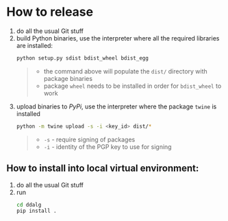 # How to release

1. do all the usual Git stuff
2. build Python binaries, use the interpreter where all the required libraries are installed:
    ```bash
    python setup.py sdist bdist_wheel bdist_egg
    ```
    > - the command above will populate the `dist/` directory with package binaries
    > - package `wheel` needs to be installed in order for `bdist_wheel` to work
3. upload binaries to *PyPi*, use the interpreter where the package `twine` is installed
    ```bash
    python -m twine upload -s -i <key_id> dist/*
    ```
    > - `-s` - require signing of packages
    > - `-i` - identity of the PGP key to use for signing

## How to install into local virtual environment:

1. do all the usual Git stuff
2. run 
    ```bash
    cd ddalg
    pip install .
    ```
